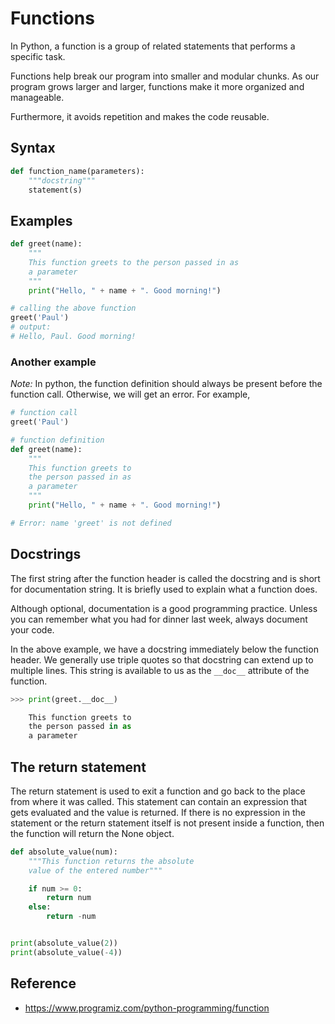 # Functions
In Python, a function is a group of related statements that performs a specific task.

Functions help break our program into smaller and modular chunks. As our program grows larger and larger, functions make it more organized and manageable.

Furthermore, it avoids repetition and makes the code reusable.

## Syntax

```python
def function_name(parameters):
	"""docstring"""
	statement(s)
```

## Examples

```python
def greet(name):
    """
    This function greets to the person passed in as
    a parameter
    """
    print("Hello, " + name + ". Good morning!")

# calling the above function
greet('Paul')
# output:
# Hello, Paul. Good morning!
```

### Another example

*Note:* In python, the function definition should always be present before the function call. Otherwise, we will get an error. For example,

```python
# function call
greet('Paul')

# function definition
def greet(name):
    """
    This function greets to
    the person passed in as
    a parameter
    """
    print("Hello, " + name + ". Good morning!")

# Error: name 'greet' is not defined
```

## Docstrings

The first string after the function header is called the docstring and is short for documentation string. It is briefly used to explain what a function does.

Although optional, documentation is a good programming practice. Unless you can remember what you had for dinner last week, always document your code.

In the above example, we have a docstring immediately below the function header. We generally use triple quotes so that docstring can extend up to multiple lines. This string is available to us as the `__doc__` attribute of the function.

```python
>>> print(greet.__doc__)

    This function greets to
    the person passed in as
    a parameter
```

## The return statement

The return statement is used to exit a function and go back to the place from where it was called. This statement can contain an expression that gets evaluated and the value is returned. If there is no expression in the statement or the return statement itself is not present inside a function, then the function will return the None object.

```python
def absolute_value(num):
    """This function returns the absolute
    value of the entered number"""

    if num >= 0:
        return num
    else:
        return -num


print(absolute_value(2))
print(absolute_value(-4))
```

## Reference
- https://www.programiz.com/python-programming/function